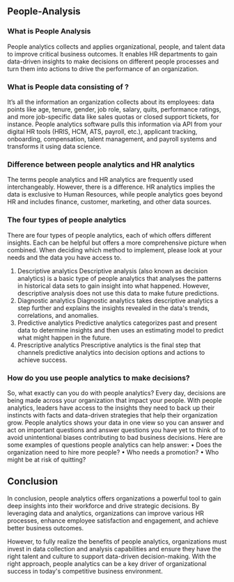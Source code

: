 
## People-Analysis

### What is People Analysis
People analytics collects and applies organizational, people, and talent data to improve critical business outcomes. It enables HR departments to gain data-driven insights to make decisions on different people processes and turn them into actions to drive the performance of an organization.

### What is People data consisting of ?

It’s all the information an organization collects about its employees: data points like age, tenure, gender, job role, salary, quits, performance ratings, and more job-specific data like sales quotas or closed support tickets, for instance. 
People analytics software pulls this information via API from your digital HR tools (HRIS, HCM, ATS, payroll, etc.), applicant tracking, onboarding, compensation, talent management, and payroll systems and transforms it using data science. 

### Difference between people analytics and HR analytics
The terms people analytics and HR analytics are frequently used interchangeably. However, there is a difference. HR analytics implies the data is exclusive to Human Resources, while people analytics goes beyond HR and includes finance, customer, marketing, and other data sources.

### The four types of people analytics
There are four types of people analytics, each of which offers different insights. Each can be helpful but offers a more comprehensive picture when combined. When deciding which method to implement, please look at your needs and the data you have access to.
1. Descriptive analytics
Descriptive analysis (also known as decision analytics) is a basic type of people analytics that analyses the patterns in historical data sets to gain insight into what happened. However, descriptive analysis does not use this data to make future predictions.
2. Diagnostic analytics
Diagnostic analytics takes descriptive analytics a step further and explains the insights revealed in the data's trends, correlations, and anomalies. 
3. Predictive analytics
Predictive analytics categorizes past and present data to determine insights and then uses an estimating model to predict what might happen in the future.
4. Prescriptive analytics
Prescriptive analytics is the final step that channels predictive analytics into decision options and actions to achieve success.

### How do you use people analytics to make decisions?
So, what exactly can you do with people analytics? Every day, decisions are being made across your organization that impact your people. With people analytics, leaders have access to the insights they need to back up their instincts with facts and data-driven strategies that help their organization grow.
People analytics shows your data in one view so you can answer and act on important questions and answer questions you have yet to think of to avoid unintentional biases contributing to bad business decisions. Here are some examples of questions people analytics can help answer:
•	Does the organization need to hire more people?
•	Who needs a promotion?
•	Who might be at risk of quitting? 

## Conclusion 
In conclusion, people analytics offers organizations a powerful tool to gain deep insights into their workforce and drive strategic decisions. By leveraging data and analytics, organizations can improve various HR processes, enhance employee satisfaction and engagement, and achieve better business outcomes. 

However, to fully realize the benefits of people analytics, organizations must invest in data collection and analysis capabilities and ensure they have the right talent and culture to support data-driven decision-making. With the right approach, people analytics can be a key driver of organizational success in today's competitive business environment.
